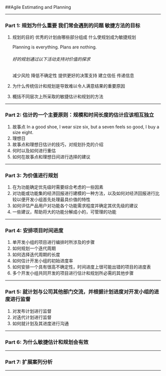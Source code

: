 ##Agile Estimating and Planning

***
### Part 1: 规划为什么重要 我们常会遇到的问题 敏捷方法的目标
1. 规划的目的 优秀的计划由哪些部分组成 什么使规划成为敏捷规划

	Planning is everything. Plans are nothing.
    
    ###### 好的规划通过以下活动支持对价值的探求
    减少风险
    降低不确定性
    提供更好的决策支持
    建立信任
    传递信息

2. 为什么传统估计和规划是导致难以令人满意结果的重要原因
3. 概括不同层次上所采取的敏捷估计和规划的方法



***

### Part 2: 估计的一个主要原则：规模和时间长度的估计应该相互独立
1. 故事点
	In a good shoe, I wear size six, but a seven feels so good, I buy a size eight.
2. 理想日
3. 故事点和理想日估计的技巧，对规划扑克的介绍
4. 何时以及如何进行重估
5. 如何在故事点和理想日间进行选择的建议

***

### Part 3: 为价值进行规划
1. 在为功能确定优先级时需要综合考虑的一些因素
2. 对功能或功能集的经济回报进行建模的一种方法，以及如何对经济回报进行比较以便开发小组首先处理最具价值的特性
3. 如何评估产品用户对功能各个功能需求程度并确定其优先级的建议
4. 一些建议，帮助将大的功能分解成小的，可管理的功能

***
### Part 4: 安排项目时间进度
1. 单开发小组的项目进行编排时所涉及的步骤
2. 如何规划一个迭代周期
3. 如何选择迭代周期的长度
4. 如何估计开发小组的初始进度率
5. 如何安排一个具有很高不确定性，时间进度上很可能出错的项目的进度表
6. 多个开发小组共同开发的项目进行估计和规划所必需的其他步骤

***
### Part 5: 就计划与公司其他部门交流，并根据计划进度对开发小组的进度进行监督
1. 对发布计划进行监督
2. 对迭代计划进行监督
3. 如何就计划及其进度进行沟通

***
### Part 6: 为什么敏捷估计和规划会有效

***
### Part 7: 扩展案列分析


***
